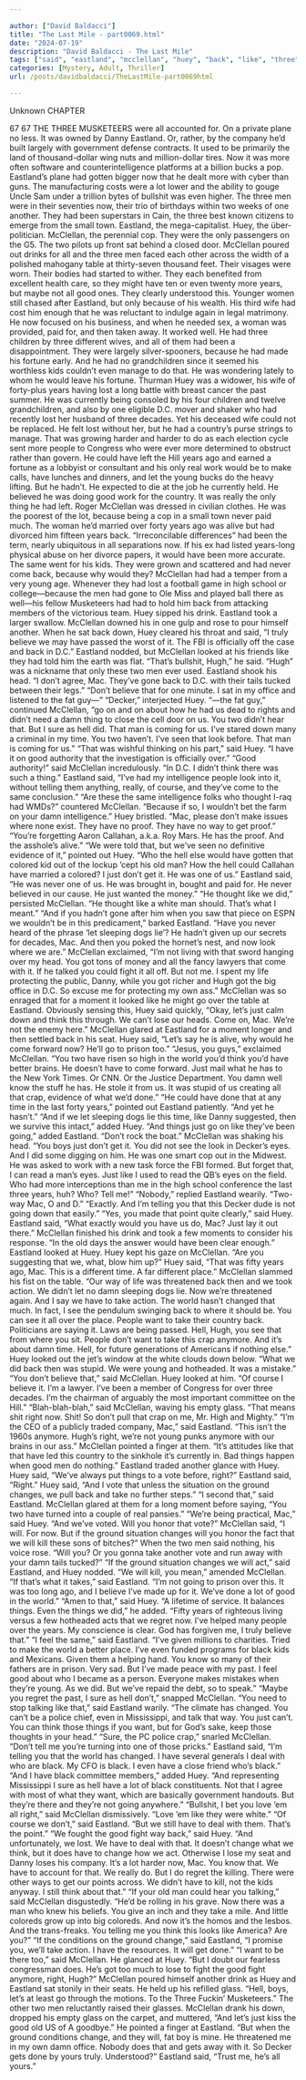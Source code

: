 ```yaml
---

author: ["David Baldacci"]
title: "The Last Mile - part0069.html"
date: "2024-07-19"
description: "David Baldacci - The Last Mile"
tags: ["said", "eastland", "mcclellan", "huey", "back", "like", "three", "year", "good", "mac", "two", "one", "would", "let", "thing", "u", "hell", "take", "even", "men", "damn", "man", "think", "get", "change"]
categories: [Mystery, Adult, Thriller]
url: /posts/davidbaldacci/TheLastMile-part0069html

---
```



Unknown
CHAPTER
67
67
THE THREE MUSKETEERS were all accounted for.
On a private plane no less.
It was owned by Danny Eastland. Or, rather, by the company he’d built largely with government defense contracts. It used to be primarily the land of thousand-dollar wing nuts and million-dollar tires. Now it was more often software and counterintelligence platforms at a billion bucks a pop.
Eastland’s plane had gotten bigger now that he dealt more with cyber than guns. The manufacturing costs were a lot lower and the ability to gouge Uncle Sam under a trillion bytes of bullshit was even higher.
The three men were in their seventies now, their trio of birthdays within two weeks of one another. They had been superstars in Cain, the three best known citizens to emerge from the small town.
Eastland, the mega-capitalist.
Huey, the über-politician.
McClellan, the perennial cop.
They were the only passengers on the G5. The two pilots up front sat behind a closed door.
McClellan poured out drinks for all and the three men faced each other across the width of a polished mahogany table at thirty-seven thousand feet.
Their visages were worn. Their bodies had started to wither. They each benefited from excellent health care, so they might have ten or even twenty more years, but maybe not all good ones. They clearly understood this.
Younger women still chased after Eastland, but only because of his wealth. His third wife had cost him enough that he was reluctant to indulge again in legal matrimony. He now focused on his business, and when he needed sex, a woman was provided, paid for, and then taken away. It worked well. He had three children by three different wives, and all of them had been a disappointment. They were largely silver-spooners, because he had made his fortune early. And he had no grandchildren since it seemed his worthless kids couldn’t even manage to do that. He was wondering lately to whom he would leave his fortune.
Thurman Huey was a widower, his wife of forty-plus years having lost a long battle with breast cancer the past summer. He was currently being consoled by his four children and twelve grandchildren, and also by one eligible D.C. mover and shaker who had recently lost her husband of three decades. Yet his deceased wife could not be replaced. He felt lost without her, but he had a country’s purse strings to manage. That was growing harder and harder to do as each election cycle sent more people to Congress who were ever more determined to obstruct rather than govern. He could have left the Hill years ago and earned a fortune as a lobbyist or consultant and his only real work would be to make calls, have lunches and dinners, and let the young bucks do the heavy lifting. But he hadn’t. He expected to die at the job he currently held. He believed he was doing good work for the country. It was really the only thing he had left.
Roger McClellan was dressed in civilian clothes. He was the poorest of the lot, because being a cop in a small town never paid much. The woman he’d married over forty years ago was alive but had divorced him fifteen years back. “Irreconcilable differences” had been the term, nearly ubiquitous in all separations now. If his ex had listed years-long physical abuse on her divorce papers, it would have been more accurate. The same went for his kids. They were grown and scattered and had never come back, because why would they?
McClellan had had a temper from a very young age. Whenever they had lost a football game in high school or college—because the men had gone to Ole Miss and played ball there as well—his fellow Musketeers had had to hold him back from attacking members of the victorious team.
Huey sipped his drink. Eastland took a larger swallow.
McClellan downed his in one gulp and rose to pour himself another.
When he sat back down, Huey cleared his throat and said, “I truly believe we may have passed the worst of it. The FBI is officially off the case and back in D.C.”
Eastland nodded, but McClellan looked at his friends like they had told him the earth was flat.
“That’s bullshit, Hugh,” he said. “Hugh” was a nickname that only these two men ever used.
Eastland shook his head. “I don’t agree, Mac. They’ve gone back to D.C. with their tails tucked between their legs.”
“Don’t believe that for one minute. I sat in my office and listened to the fat guy—”
“Decker,” interjected Huey.
“—the fat guy,” continued McClellan, “go on and on about how he had us dead to rights and didn’t need a damn thing to close the cell door on us. You two didn’t hear that. But I sure as hell did. That man is coming for us. I’ve stared down many a criminal in my time. You two haven’t. I’ve seen that look before. That man is coming for us.”
“That was wishful thinking on his part,” said Huey. “I have it on good authority that the investigation is officially over.”
“Good authority!” said McClellan incredulously. “In D.C. I didn’t think there was such a thing.”
Eastland said, “I’ve had my intelligence people look into it, without telling them anything, really, of course, and they’ve come to the same conclusion.”
“Are these the same intelligence folks who thought I-raq had WMDs?” countered McClellan. “Because if so, I wouldn’t bet the farm on your damn intelligence.”
Huey bristled. “Mac, please don’t make issues where none exist. They have no proof. They have no way to get proof.”
“You’re forgetting Aaron Callahan, a.k.a. Roy Mars. He has the proof. And the asshole’s alive.”
“We were told that, but we’ve seen no definitive evidence of it,” pointed out Huey.
“Who the hell else would have gotten that colored kid out of the lockup ’cept his old man? How the hell could Callahan have married a colored? I just don’t get it. He was one of us.”
Eastland said, “He was never one of us. He was brought in, bought and paid for. He never believed in our cause. He just wanted the money.”
“He thought like we did,” persisted McClellan. “He thought like a white man should. That’s what I meant.”
“And if you hadn’t gone after him when you saw that piece on ESPN we wouldn’t be in this predicament,” barked Eastland. “Have you never heard of the phrase ‘let sleeping dogs lie’? He hadn’t given up our secrets for decades, Mac. And then you poked the hornet’s nest, and now look where we are.”
McClellan exclaimed, “I’m not living with that sword hanging over my head. You got tons of money and all the fancy lawyers that come with it. If he talked you could fight it all off. But not me. I spent my life protecting the public, Danny, while you got richer and Hugh got the big office in D.C. So excuse me for protecting my own ass.” McClellan was so enraged that for a moment it looked like he might go over the table at Eastland.
Obviously sensing this, Huey said quickly, “Okay, let’s just calm down and think this through. We can’t lose our heads. Come on, Mac. We’re not the enemy here.”
McClellan glared at Eastland for a moment longer and then settled back in his seat.
Huey said, “Let’s say he is alive, why would he come forward now? He’ll go to prison too.”
“Jesus, you guys,” exclaimed McClellan. “You two have risen so high in the world you’d think you’d have better brains. He doesn’t have to come forward. Just mail what he has to the New York Times. Or CNN. Or the Justice Department. You damn well know the stuff he has. He stole it from us. It was stupid of us creating all that crap, evidence of what we’d done.”
“He could have done that at any time in the last forty years,” pointed out Eastland patiently. “And yet he hasn’t.”
“And if we let sleeping dogs lie this time, like Danny suggested, then we survive this intact,” added Huey.
“And things just go on like they’ve been going,” added Eastland. “Don’t rock the boat.”
McClellan was shaking his head. “You boys just don’t get it. You did not see the look in Decker’s eyes. And I did some digging on him. He was one smart cop out in the Midwest. He was asked to work with a new task force the FBI formed. But forget that, I can read a man’s eyes. Just like I used to read the QB’s eyes on the field. Who had more interceptions than me in the high school conference the last three years, huh? Who? Tell me!”
“Nobody,” replied Eastland wearily. “Two-way Mac, O and D.”
“Exactly. And I’m telling you that this Decker dude is not going down that easily.”
“Yes, you made that point quite clearly,” said Huey.
Eastland said, “What exactly would you have us do, Mac? Just lay it out there.”
McClellan finished his drink and took a few moments to consider his response.
“In the old days the answer would have been clear enough.”
Eastland looked at Huey. Huey kept his gaze on McClellan.
“Are you suggesting that we, what, blow him up?”
Huey said, “That was fifty years ago, Mac. This is a different time. A far different place.”
McClellan slammed his fist on the table. “Our way of life was threatened back then and we took action. We didn’t let no damn sleeping dogs lie. Now we’re threatened again. And I say we have to take action. The world hasn’t changed that much. In fact, I see the pendulum swinging back to where it should be. You can see it all over the place. People want to take their country back. Politicians are saying it. Laws are being passed. Hell, Hugh, you see that from where you sit. People don’t want to take this crap anymore. And it’s about damn time. Hell, for future generations of Americans if nothing else.”
Huey looked out the jet’s window at the white clouds down below. “What we did back then was stupid. We were young and hotheaded. It was a mistake.”
“You don’t believe that,” said McClellan.
Huey looked at him. “Of course I believe it. I’m a lawyer. I’ve been a member of Congress for over three decades. I’m the chairman of arguably the most important committee on the Hill.”
“Blah-blah-blah,” said McClellan, waving his empty glass. “That means shit right now. Shit! So don’t pull that crap on me, Mr. High and Mighty.”
“I’m the CEO of a publicly traded company, Mac,” said Eastland. “This isn’t the 1960s anymore. Hugh’s right, we’re not young punks anymore with our brains in our ass.”
McClellan pointed a finger at them. “It’s attitudes like that that have led this country to the sinkhole it’s currently in. Bad things happen when good men do nothing.”
Eastland traded another glance with Huey.
Huey said, “We’ve always put things to a vote before, right?”
Eastland said, “Right.”
Huey said, “And I vote that unless the situation on the ground changes, we pull back and take no further steps.”
“I second that,” said Eastland.
McClellan glared at them for a long moment before saying, “You two have turned into a couple of real pansies.”
“We’re being practical, Mac,” said Huey. “And we’ve voted. Will you honor that vote?”
McClellan said, “I will. For now. But if the ground situation changes will you honor the fact that we will kill these sons of bitches?” When the two men said nothing, his voice rose. “Will you? Or you gonna take another vote and run away with your damn tails tucked?”
“If the ground situation changes we will act,” said Eastland, and Huey nodded.
“We will kill, you mean,” amended McClellan.
“If that’s what it takes,” said Eastland. “I’m not going to prison over this. It was too long ago, and I believe I’ve made up for it. We’ve done a lot of good in the world.”
“Amen to that,” said Huey. “A lifetime of service. It balances things. Even the things we did,” he added. “Fifty years of righteous living versus a few hotheaded acts that we regret now. I’ve helped many people over the years. My conscience is clear. God has forgiven me, I truly believe that.”
“I feel the same,” said Eastland. “I’ve given millions to charities. Tried to make the world a better place. I’ve even funded programs for black kids and Mexicans. Given them a helping hand. You know so many of their fathers are in prison. Very sad. But I’ve made peace with my past. I feel good about who I became as a person. Everyone makes mistakes when they’re young. As we did. But we’ve repaid the debt, so to speak.”
“Maybe you regret the past, I sure as hell don’t,” snapped McClellan.
“You need to stop talking like that,” said Eastland warily. “The climate has changed. You can’t be a police chief, even in Mississippi, and talk that way. You just can’t. You can think those things if you want, but for God’s sake, keep those thoughts in your head.”
“Sure, the PC police crap,” snarled McClellan. “Don’t tell me you’re turning into one of those pricks.”
Eastland said, “I’m telling you that the world has changed. I have several generals I deal with who are black. My CFO is black. I even have a close friend who’s black.”
“And I have black committee members,” added Huey. “And representing Mississippi I sure as hell have a lot of black constituents. Not that I agree with most of what they want, which are basically government handouts. But they’re there and they’re not going anywhere.”
“Bullshit, I bet you love ’em all right,” said McClellan dismissively. “Love ’em like they were white.”
“Of course we don’t,” said Eastland. “But we still have to deal with them. That’s the point.”
“We fought the good fight way back,” said Huey. “And unfortunately, we lost. We have to deal with that. It doesn’t change what we think, but it does have to change how we act. Otherwise I lose my seat and Danny loses his company. It’s a lot harder now, Mac. You know that. We have to account for that. We really do. But I do regret the killing. There were other ways to get our points across. We didn’t have to kill, not the kids anyway. I still think about that.”
“If your old man could hear you talking,” said McClellan disgustedly. “He’d be rolling in his grave. Now there was a man who knew his beliefs. You give an inch and they take a mile. And little coloreds grow up into big coloreds. And now it’s the homos and the lesbos. And the trans-freaks. You telling me you think this looks like America? Are you?”
“If the conditions on the ground change,” said Eastland, “I promise you, we’ll take action. I have the resources. It will get done.”
“I want to be there too,” said McClellan. He glanced at Huey. “But I doubt our fearless congressman does. He’s got too much to lose to fight the good fight anymore, right, Hugh?”
McClellan poured himself another drink as Huey and Eastland sat stonily in their seats. He held up his refilled glass. “Hell, boys, let’s at least go through the motions. To the Three Fuckin’ Musketeers.”
The other two men reluctantly raised their glasses.
McClellan drank his down, dropped his empty glass on the carpet, and muttered, “And let’s just kiss the good old US of A goodbye.”
He pointed a finger at Eastland. “But when the ground conditions change, and they will, fat boy is mine. He threatened me in my own damn office. Nobody does that and gets away with it. So Decker gets done by yours truly. Understood?”
Eastland said, “Trust me, he’s all yours.”
